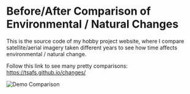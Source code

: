 # Before/After Comparison of Environmental / Natural Changes

This is the source code of my hobby project website, where I compare satellite/aerial imagery taken different years to see how time affects environmental / natural change.  

Follow this link to see many pretty comparisons: https://tsafs.github.io/changes/

![Demo Comparison](https://github.com/tsafs/changes/blob/master/public/github/demo.png)

